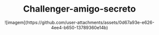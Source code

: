 <h1 align="center">Challenger-amigo-secreto </h1> 
<div align="center">
![imagem](https://github.com/user-attachments/assets/0d67a93e-e626-4ee4-b650-13789360e14b)
</div>
